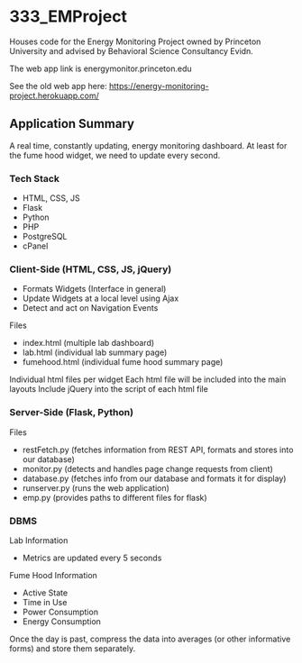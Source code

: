 # 333_EMProject
Houses code for the Energy Monitoring Project owned by Princeton University and advised by Behavioral Science Consultancy Evidn.

The web app link is energymonitor.princeton.edu

See the old web app here: https://energy-monitoring-project.herokuapp.com/

## Application Summary
A real time, constantly updating, energy monitoring dashboard. At least for the fume hood widget, we need to update every second.

### Tech Stack
- HTML, CSS, JS
- Flask
- Python
- PHP
- PostgreSQL
- cPanel

### Client-Side (HTML, CSS, JS, jQuery)
- Formats Widgets (Interface in general)
- Update Widgets at a local level using Ajax
- Detect and act on Navigation Events

Files
- index.html (multiple lab dashboard)
- lab.html (individual lab summary page)
- fumehood.html (individual fume hood summary page)

Individual html files per widget
Each html file will be included into the main layouts
Include jQuery into the script of each html file

### Server-Side (Flask, Python)
Files
- restFetch.py (fetches information from REST API, formats and stores into our database)
- monitor.py (detects and handles page change requests from client)
- database.py (fetches info from our database and formats it for display)
- runserver.py (runs the web application)
- emp.py (provides paths to different files for flask)

### DBMS
Lab Information
- Metrics are updated every 5 seconds

Fume Hood Information
- Active State 
- Time in Use 
- Power Consumption
- Energy Consumption

Once the day is past, compress the data into averages (or other informative forms) and store them separately.

